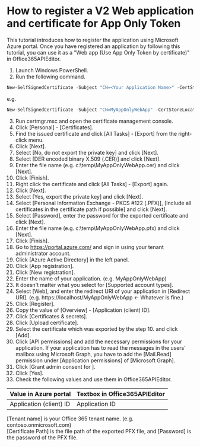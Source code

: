 # How to register a V2 Web application and certificate for App Only Token

This tutorial introduces how to register the application using Microsoft Azure portal. Once you have registered an application by following this tutorial, you can use it as a "Web app (Use App Only Token by certificate)" in Office365APIEditor.

1. Launch Windows PowerShell.
2. Run the following command.
  
  ```powershell
  New-SelfSignedCertificate -Subject "CN=<Your Application Name>" -CertStoreLocation "Cert:\CurrentUser\My" -KeyExportPolicy Exportable -KeySpec Signature
  ```

  e.g.

  ```powershell
  New-SelfSignedCertificate -Subject "CN=MyAppOnlyWebApp" -CertStoreLocation "Cert:\CurrentUser\My" -KeyExportPolicy Exportable -KeySpec Signature
  ```

3. Run certmgr.msc and open the certificate management console.
4. Click [Personal] - [Certificates].
5. Find the issued certificate and click [All Tasks] - [Export] from the right-click menu.
6. Click [Next].
7. Select [No, do not export the private key] and click [Next].
8. Select [DER encoded binary X.509 (.CER)] and click [Next].
9. Enter the file name (e.g. c:\temp\MyAppOnlyWebApp.cer) and click [Next].
10. Click [Finish].
11. Right click the certificate and click [All Tasks] - [Export] again.
12. Click [Next].
13. Select [Yes, export the private key] and click [Next].
14. Select [Personal Information Exchange - PKCS #122 (.PFX)], [Include all certificates in the certificate path if possible] and click [Next].
15. Select [Password], enter the password for the exported certificate and click [Next].
16. Enter the file name (e.g. c:\temp\MyAppOnlyWebApp.pfx) and click [Next].
17. Click [Finish].
18. Go to https://portal.azure.com/ and sign in using your tenant administrator account.
19. Click [Azure Active Directory] in the left panel.
20. Click [App registration].
21. Click [New registration].
22. Enter the name of your application. (e.g. MyAppOnlyWebApp)
23. It doesn't matter what you select for [Supported account types].
24. Select [Web], and enter the redirect URI of your application in [Redirect URI]. (e.g. https&#58;<span></span>//localhost/MyAppOnlyWebApp <- Whatever is fine.)
25. Click [Register].
26. Copy the value of [Overview] - [Application (client) ID].
27. Click [Certificates & secrets].
28. Click [Upload certificate].
29. Select the certificate which was exported by the step 10. and click [Add].
30. Click [API permissions] and add the necessary permissions for your application. If your application has to read the messages in the users' mailbox using Microsoft Graph, you have to add the [Mail.Read] permission under [Application permissions] of [Microsoft Graph].
31. Click [Grant admin consent for <Your tenant name>].
32. Click [Yes].
33. Check the following values and use them in Office365APIEditor.

  | Value in Azure portal  | Textbox in Office365APIEditor |  
  |:-----------------------|-------------------------------|  
  |Application (client) ID |Application ID                 |  

  [Tenant name] is your Office 365 tenant name. (e.g. contoso.onmicrosoft.com)  
  [Certificate Path] is the file path of the exported PFX file, and [Password] is the password of the PFX file.